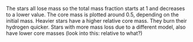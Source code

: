 The stars all lose mass so the total mass fraction starts at 1 and decreases to a lower value. 
The core mass is plotted around 0.5, depending on the initial mass. 
Heavier stars have a higher relative core mass. They burn their hydrogen quicker. 
Stars with more mass loss due to a different model, also have lower core masses (look into this: relative to what?)